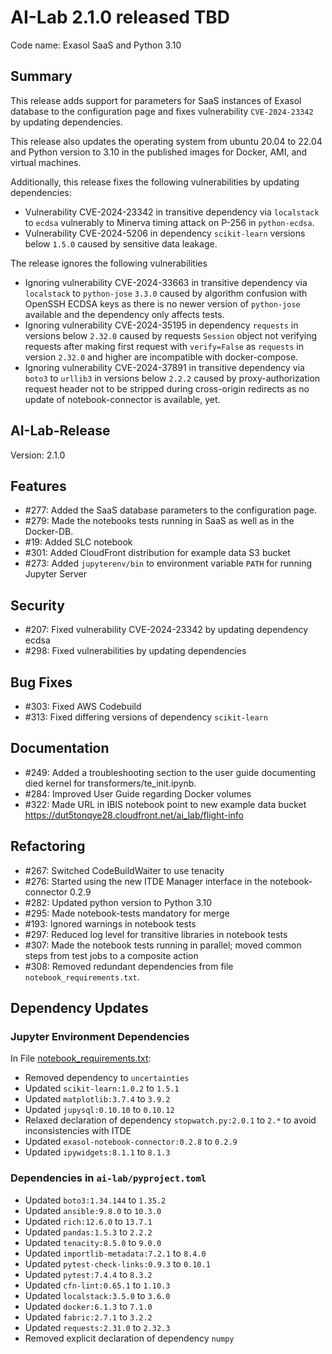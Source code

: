 # AI-Lab 2.1.0 released TBD

Code name: Exasol SaaS and Python 3.10

## Summary

This release adds support for parameters for SaaS instances of Exasol database to the configuration page and fixes vulnerability `CVE-2024-23342` by updating dependencies.

This release also updates the operating system from ubuntu 20.04 to 22.04 and Python version to 3.10 in the published images for Docker, AMI, and virtual machines.

Additionally, this release fixes the following vulnerabilities by updating dependencies:
* Vulnerability CVE-2024-23342 in transitive dependency via `localstack` to `ecdsa` vulnerably to Minerva timing attack on P-256 in `python-ecdsa`.
* Vulnerability CVE-2024-5206 in dependency `scikit-learn` versions below `1.5.0` caused by sensitive data leakage.

The release ignores the following vulnerabilities
* Ignoring vulnerability CVE-2024-33663 in transitive dependency via `localstack` to `python-jose` `3.3.0` caused by algorithm confusion with OpenSSH ECDSA keys as there is no newer version of `python-jose` available and the dependency only affects tests.
* Ignoring vulnerability CVE-2024-35195 in dependency `requests` in versions below `2.32.0` caused by requests `Session` object not verifying requests after making first request with `verify=False` as `requests` in version `2.32.0` and higher are incompatible with docker-compose.
* Ignoring vulnerability CVE-2024-37891 in transitive dependency via `boto3` to `urllib3` in versions below `2.2.2` caused by proxy-authorization request header not to be stripped during cross-origin redirects as no update of notebook-connector is available, yet.

## AI-Lab-Release

Version: 2.1.0

## Features

* #277: Added the SaaS database parameters to the configuration page.
* #279: Made the notebooks tests running in SaaS as well as in the Docker-DB.
* #19: Added SLC notebook
* #301: Added CloudFront distribution for example data S3 bucket
* #273: Added `jupyterenv/bin` to environment variable `PATH` for running Jupyter Server

## Security

* #207: Fixed vulnerability CVE-2024-23342 by updating dependency ecdsa
* #298: Fixed vulnerabilities by updating dependencies

## Bug Fixes

* #303: Fixed AWS Codebuild
* #313: Fixed differing versions of dependency `scikit-learn`

## Documentation

* #249: Added a troubleshooting section to the user guide documenting died kernel for transformers/te_init.ipynb.
* #284: Improved User Guide regarding Docker volumes
* #322: Made URL in IBIS notebook point to new example data bucket https://dut5tonqye28.cloudfront.net/ai_lab/flight-info

## Refactoring

* #267: Switched CodeBuildWaiter to use tenacity
* #276: Started using the new ITDE Manager interface in the notebook-connector 0.2.9
* #282: Updated python version to Python 3.10
* #295: Made notebook-tests mandatory for merge
* #193: Ignored warnings in notebook tests
* #297: Reduced log level for transitive libraries in notebook tests
* #307: Made the notebook tests running in parallel; moved common steps from test jobs to a composite action
* #308: Removed redundant dependencies from file `notebook_requirements.txt`.

## Dependency Updates

### Jupyter Environment Dependencies

In File [notebook_requirements.txt](https://github.com/exasol/ai-lab/blob/main/exasol/ds/sandbox/runtime/ansible/roles/jupyter/files/notebook_requirements.txt):
* Removed dependency to `uncertainties`
* Updated `scikit-learn:1.0.2` to `1.5.1`
* Updated `matplotlib:3.7.4` to `3.9.2`
* Updated `jupysql:0.10.10` to `0.10.12`
* Relaxed declaration of dependency `stopwatch.py:2.0.1` to `2.*` to avoid inconsistencies with ITDE
* Updated `exasol-notebook-connector:0.2.8` to `0.2.9`
* Updated `ipywidgets:8.1.1` to `8.1.3`

### Dependencies in `ai-lab/pyproject.toml`

* Updated `boto3:1.34.144` to `1.35.2`
* Updated `ansible:9.8.0` to `10.3.0`
* Updated `rich:12.6.0` to `13.7.1`
* Updated `pandas:1.5.3` to `2.2.2`
* Updated `tenacity:8.5.0` to `9.0.0`
* Updated `importlib-metadata:7.2.1` to `8.4.0`
* Updated `pytest-check-links:0.9.3` to `0.10.1`
* Updated `pytest:7.4.4` to `8.3.2`
* Updated `cfn-lint:0.65.1` to `1.10.3`
* Updated `localstack:3.5.0` to `3.6.0`
* Updated `docker:6.1.3` to `7.1.0`
* Updated `fabric:2.7.1` to `3.2.2`
* Updated `requests:2.31.0` to `2.32.3`
* Removed explicit declaration of dependency `numpy`
